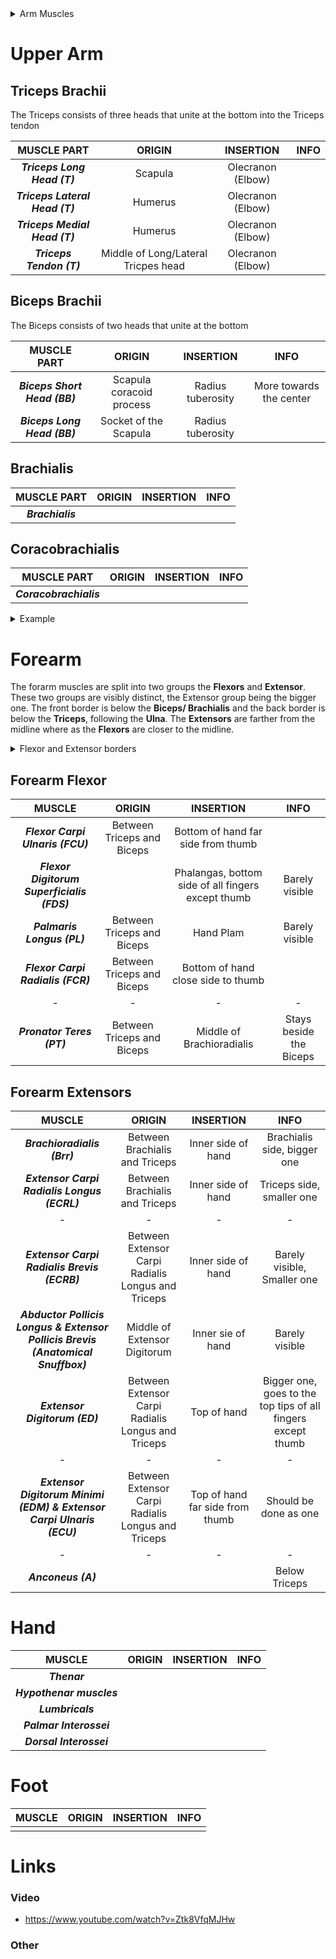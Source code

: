 


<details>
<summary>Arm Muscles</summary>

<img src="https://i.imgur.com/EMK56VX.jpg" width="900">
<img src="https://i.imgur.com/uejvZRp.jpg" width="900">
<img src="https://i.imgur.com/JD51tmS.jpg" width="900">
<img src="https://i.imgur.com/QnukLmu.jpg" width="900">
<img src="https://i.imgur.com/Y0rB5Kt.png" width="900">

<img src="https://i.imgur.com/areD0zY.pngg" width="900">




</details>

# Upper Arm
## Triceps Brachii
The Triceps consists of three heads that unite at the bottom into the Triceps tendon

|MUSCLE PART|ORIGIN|INSERTION|INFO
|:-:|:-:|:-:|:-:
|_**Triceps Long Head (T)**_|Scapula|Olecranon (Elbow)|
|_**Triceps Lateral Head (T)**_|Humerus|Olecranon (Elbow)|
|_**Triceps Medial Head (T)**_|Humerus|Olecranon (Elbow)|
|_**Triceps Tendon (T)**_|Middle of Long/Lateral Tricpes head|Olecranon (Elbow)|

## Biceps Brachii
The Biceps consists of two heads that unite at the bottom

|MUSCLE PART|ORIGIN|INSERTION|INFO
|:-:|:-:|:-:|:-:
|_**Biceps Short Head (BB)**_|Scapula coracoid process|Radius tuberosity|More towards the center
|_**Biceps Long Head (BB)**_|Socket of the Scapula|Radius tuberosity|


## Brachialis
|MUSCLE PART|ORIGIN|INSERTION|INFO
|:-:|:-:|:-:|:-:
|_**Brachialis**_|||

## Coracobrachialis
|MUSCLE PART|ORIGIN|INSERTION|INFO
|:-:|:-:|:-:|:-:
|_**Coracobrachialis**_|||

<details>
<summary>Example</summary>

<img src="https://i.imgur.com/2beqfTb.png" width="600">
</details>

# Forearm
The forarm muscles are split into two groups the **Flexors** and **Extensor**. These two groups are visibly distinct, the Extensor group being the bigger one. The front border is below the **Biceps/ Brachialis** and the back border is below the **Triceps**, following the **Ulna**. The **Extensors** are farther from the midline where as the **Flexors** are closer to the midline.
<details>
<summary>Flexor and Extensor borders</summary>

<img src="https://i.imgur.com/p4CYanu.jpg" width="600">
</details>

## Forearm Flexor
|MUSCLE|ORIGIN|INSERTION|INFO
|:-:|:-:|:-:|:-:
|_**Flexor Carpi Ulnaris (FCU)**_|Between Triceps and Biceps|Bottom of hand far side from thumb|
|_**Flexor Digitorum Superficialis (FDS)**_||Phalangas, bottom side of all fingers except thumb|Barely visible
|_**Palmaris Longus (PL)**_|Between Triceps and Biceps|Hand Plam|Barely visible
|_**Flexor Carpi Radialis (FCR)**_|Between Triceps and Biceps|Bottom of hand close side to thumb|
|-|-|-|-
|_**Pronator Teres (PT)**_|Between Triceps and Biceps|Middle of Brachioradialis|Stays beside the Biceps 


## Forearm Extensors
|MUSCLE|ORIGIN|INSERTION|INFO
|:-:|:-:|:-:|:-:
|_**Brachioradialis (Brr)**_|Between Brachialis and Triceps|Inner side of hand|Brachialis side, bigger one
|_**Extensor Carpi Radialis Longus (ECRL)**_|Between Brachialis and Triceps|Inner side of hand|Triceps side, smaller one
|-|-|-|-
|_**Extensor Carpi Radialis Brevis (ECRB)**_|Between Extensor Carpi Radialis Longus and Triceps|Inner side of hand|Barely visible, Smaller one
|_**Abductor Pollicis Longus & Extensor Pollicis Brevis (Anatomical Snuffbox)**_|Middle of Extensor Digitorum|Inner sie of hand|Barely visible
|_**Extensor Digitorum (ED)**_|Between Extensor Carpi Radialis Longus and Triceps|Top of hand|Bigger one, goes to the top tips of all fingers except thumb|
|-|-|-|-
|_**Extensor Digitorum Minimi (EDM) & Extensor Carpi Ulnaris (ECU)**_|Between Extensor Carpi Radialis Longus and Triceps|Top of hand far side from thumb|Should be done as one
|-|-|-|-
|_**Anconeus (A)**_|||Below Triceps


# Hand
|MUSCLE|ORIGIN|INSERTION|INFO
|:-:|:-:|:-:|:-:
|_**Thenar**_|||
|_**Hypothenar muscles**_|||
|_**Lumbricals**_|||
|_**Palmar Interossei**_|||
|_**Dorsal Interossei**_|||

# Foot
|MUSCLE|ORIGIN|INSERTION|INFO
|:-:|:-:|:-:|:-:
||||

# Links
### Video
- https://www.youtube.com/watch?v=Ztk8VfqMJHw
### Other
